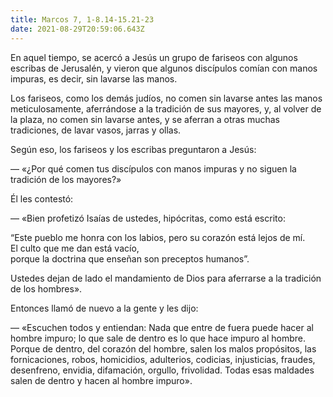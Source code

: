 ```yaml
---
title: Marcos 7, 1-8.14-15.21-23
date: 2021-08-29T20:59:06.643Z
---
```

En aquel tiempo, se acercó a Jesús un grupo de fariseos con algunos escribas de Jerusalén, y vieron que algunos discípulos comían con manos impuras, es decir, sin lavarse las manos.

Los fariseos, como los demás judíos, no comen sin lavarse antes las manos meticulosamente, aferrándose a la tradición de sus mayores, y, al volver de la plaza, no comen sin lavarse antes, y se aferran a otras muchas tradiciones, de lavar vasos, jarras y ollas.

Según eso, los fariseos y los escribas preguntaron a Jesús:

— «¿Por qué comen tus discípulos con manos impuras y no siguen la tradición de los mayores?»

Él les contestó:

— «Bien profetizó Isaías de ustedes, hipócritas, como está escrito:

“Este pueblo me honra con los labios, pero su corazón está lejos de mí.\
El culto que me dan está vacío,\
porque la doctrina que enseñan son preceptos humanos”.

Ustedes dejan de lado el mandamiento de Dios para aferrarse a la tradición de los hombres».

Entonces llamó de nuevo a la gente y les dijo:

— «Escuchen todos y entiendan: Nada que entre de fuera puede hacer al hombre impuro; lo que sale de dentro es lo que hace impuro al hombre. Porque de dentro, del corazón del hombre, salen los malos propósitos, las fornicaciones, robos, homicidios, adulterios, codicias, injusticias, fraudes, desenfreno, envidia, difamación, orgullo, frivolidad. Todas esas maldades salen de dentro y hacen al hombre impuro».